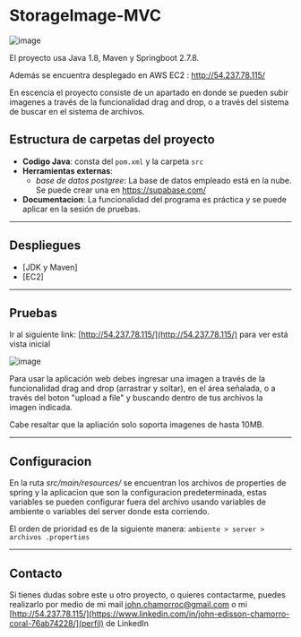 # StorageImage-MVC

![image](https://user-images.githubusercontent.com/71468355/217278761-24436226-de5d-4bb6-9275-1cea82a8fa3a.png)

El proyecto usa Java 1.8, Maven y Springboot 2.7.8.

Además se encuentra desplegado en AWS EC2 : http://54.237.78.115/

En escencia el proyecto consiste de un apartado en donde se pueden subir imagenes a través de la funcionalidad drag and drop,
o a través del sistema de buscar en el sistema de archivos.

## Estructura de carpetas del proyecto

* **Codigo Java**: consta del `pom.xml` y la carpeta `src`
* **Herramientas externas**: 
    * *base de datos postgree*: La base de datos empleado está en la nube. Se puede crear una en https://supabase.com/  
* **Documentacion**: La funcionalidad del programa es práctica y se puede aplicar en la sesión de pruebas.

---

## Despliegues

* [JDK y Maven]
* [EC2]

---

## Pruebas

Ir al siguiente link: [http://54.237.78.115/](http://54.237.78.115/) para ver está vista inicial

![image](https://user-images.githubusercontent.com/71468355/217281443-2414460e-7787-4976-8d6a-104efa19019c.png)


Para usar la aplicación web debes ingresar una imagen a través de la funcionalidad
drag and drop (arrastrar y soltar), en el área señalada, o a través del boton "upload a file"
y buscando dentro de tus archivos la imagen indicada.

Cabe resaltar que la apliación solo soporta imagenes de hasta 10MB.

---

## Configuracion

En la ruta *src/main/resources/* se encuentran los archivos de properties de spring y la aplicacion que son la configuracion predeterminada, estas variables se pueden configurar fuera del archivo usando variables de ambiente o variables del server donde esta corriendo.

El orden de prioridad es de la siguiente manera: 
`ambiente > server > archivos .properties`


---

## Contacto

Si tienes dudas sobre este u otro proyecto, o quieres contactarme, puedes realizarlo por medio de
mi mail john.chamorroc@gmail.com o mi [http://54.237.78.115/](https://www.linkedin.com/in/john-edisson-chamorro-coral-76ab74228/](perfil) de LinkedIn
